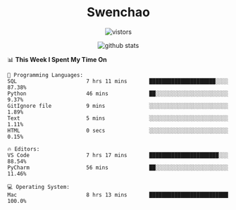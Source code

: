 <h1 align="center">Swenchao</h3>

<p align="center">
  <img src="https://visitor-badge.glitch.me/badge?page_id=Swenchao" alt="vistors" />
</p>

<p align="center">
  <img src="https://github-readme-stats.vercel.app/api?username=Swenchao&count_private=true&show_icons=true&theme=vue-dark&hide_title=true" alt="github stats" />
</p>

<!--START_SECTION:waka-->
📊 **This Week I Spent My Time On** 

```text
💬 Programming Languages: 
SQL                      7 hrs 11 mins       █████████████████████░░░░   87.38% 
Python                   46 mins             ██░░░░░░░░░░░░░░░░░░░░░░░   9.37% 
GitIgnore file           9 mins              ░░░░░░░░░░░░░░░░░░░░░░░░░   1.89% 
Text                     5 mins              ░░░░░░░░░░░░░░░░░░░░░░░░░   1.11% 
HTML                     0 secs              ░░░░░░░░░░░░░░░░░░░░░░░░░   0.15%

🔥 Editors: 
VS Code                  7 hrs 17 mins       ██████████████████████░░░   88.54% 
PyCharm                  56 mins             ██░░░░░░░░░░░░░░░░░░░░░░░   11.46%

💻 Operating System: 
Mac                      8 hrs 13 mins       █████████████████████████   100.0%

```


<!--END_SECTION:waka-->
